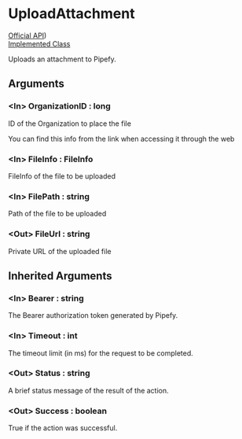 # UploadAttachment

[Official API](https://api-docs.pipefy.com/reference/objects/Attachment/))  
[Implemented Class](../Capgemini.Pipefy/Attachment/UploadAttachment.cs)

Uploads an attachment to Pipefy.

## Arguments

### &lt;In&gt; OrganizationID : long

ID of the Organization to place the file

You can find this info from the link when accessing it through the web

### &lt;In&gt; FileInfo : FileInfo

FileInfo of the file to be uploaded

### &lt;In&gt; FilePath : string

Path of the file to be uploaded

### &lt;Out&gt; FileUrl : string

Private URL of the uploaded file

## Inherited Arguments

### &lt;In&gt; Bearer : string

The Bearer authorization token generated by Pipefy.

### &lt;In&gt; Timeout : int

The timeout limit (in ms) for the request to be completed.

### &lt;Out&gt; Status : string

A brief status message of the result of the action.

### &lt;Out&gt; Success : boolean

True if the action was successful.